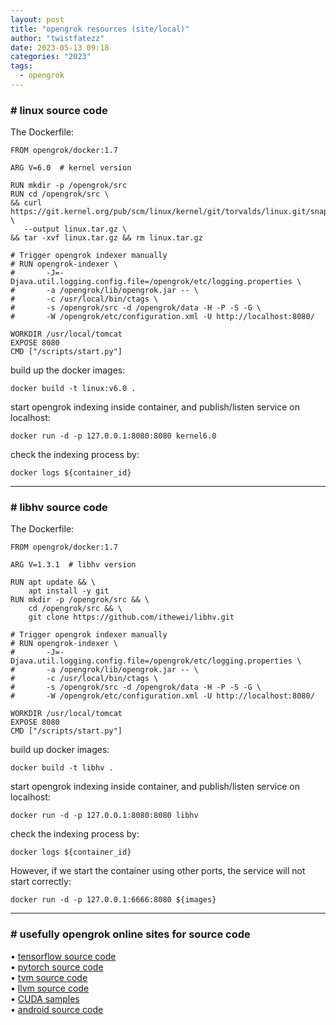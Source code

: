 ```yaml
---
layout: post
title: "opengrok resources (site/local)"
author: "twistfatezz"
date: 2023-05-13 09:18
categories: "2023"
tags:
  - opengrok
---
```


### # linux source code
The Dockerfile:
```text
FROM opengrok/docker:1.7

ARG V=6.0  # kernel version

RUN mkdir -p /opengrok/src
RUN cd /opengrok/src \
&& curl https://git.kernel.org/pub/scm/linux/kernel/git/torvalds/linux.git/snapshot/linux-${V}.tar.gz \
   --output linux.tar.gz \
&& tar -xvf linux.tar.gz && rm linux.tar.gz

# Trigger opengrok indexer manually
# RUN opengrok-indexer \
#       -J=-Djava.util.logging.config.file=/opengrok/etc/logging.properties \
#       -a /opengrok/lib/opengrok.jar -- \
#       -c /usr/local/bin/ctags \
#       -s /opengrok/src -d /opengrok/data -H -P -S -G \
#       -W /opengrok/etc/configuration.xml -U http://localhost:8080/

WORKDIR /usr/local/tomcat
EXPOSE 8080
CMD ["/scripts/start.py"]
```
build up the docker images:
```text
docker build -t linux:v6.0 .
```
start opengrok indexing inside container, and publish/listen service on localhost:
```text
docker run -d -p 127.0.0.1:8080:8080 kernel6.0
```
check the indexing process by:
```text
docker logs ${container_id}
```

<hr>

### # libhv source code
The Dockerfile:
```text
FROM opengrok/docker:1.7

ARG V=1.3.1  # libhv version

RUN apt update && \
    apt install -y git
RUN mkdir -p /opengrok/src && \
    cd /opengrok/src && \
    git clone https://github.com/ithewei/libhv.git

# Trigger opengrok indexer manually
# RUN opengrok-indexer \
#       -J=-Djava.util.logging.config.file=/opengrok/etc/logging.properties \
#       -a /opengrok/lib/opengrok.jar -- \
#       -c /usr/local/bin/ctags \
#       -s /opengrok/src -d /opengrok/data -H -P -S -G \
#       -W /opengrok/etc/configuration.xml -U http://localhost:8080/

WORKDIR /usr/local/tomcat
EXPOSE 8080
CMD ["/scripts/start.py"]
```
build up docker images:
```text
docker build -t libhv .
```
start opengrok indexing inside container, and publish/listen service on localhost:
```text
docker run -d -p 127.0.0.1:8080:8080 libhv
```
check the indexing process by:
```text
docker logs ${container_id}
```
However, if we start the container using other ports, the service will not start correctly:
```shell
docker run -d -p 127.0.0.1:6666:8080 ${images}
```

<hr>

### # usefully opengrok online sites for source code
• [tensorflow source code](https://opengrok.szdev.com/tensorflow/)  
• [pytorch source code](https://opengrok.szdev.com/pytorch/)  
• [tvm source code](https://opengrok.szdev.com/tvm/)  
• [llvm source code](https://opengrok.szdev.com/llvm/)  
• [CUDA samples](https://opengrok.szdev.com/cuda/)  
• [android source code](https://opengrok.szdev.com/android/)  

